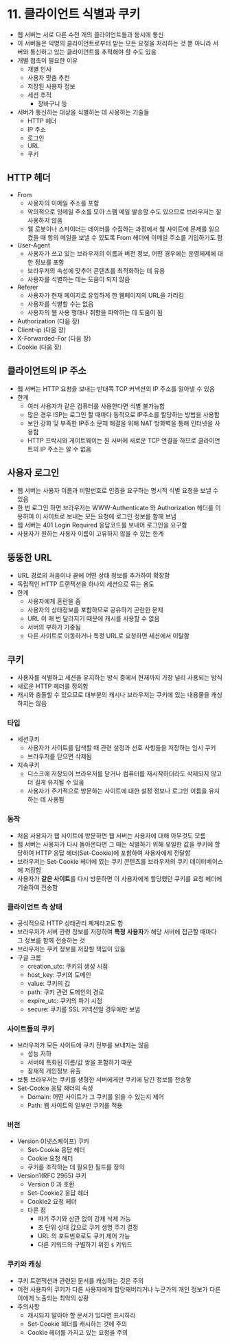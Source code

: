 # 11. 클라이언트 식별과 쿠키

- 웹 서버는 서로 다른 수천 개의 클라이언트들과 동시에 통신
- 이 서버들은 익명의 클라이언트로부터 받는 모든 요청을 처리하는 것 뿐 아니라 서버와 통신하고 있는 클라이언트를 추적해야 할 수도 있음
- 개별 접촉이 필요한 이유
    - 개별 인사
    - 사용자 맞춤 추천
    - 저장된 사용자 정보
    - 세션 추적
        - 장바구니 등
- 서버가 통신하는 대상을 식별하는 데 사용하는 기술들
    - HTTP 헤더
    - IP 주소
    - 로그인
    - URL
    - 쿠키

## HTTP 헤더

- From
    - 사용자의 이메일 주소를 포함
    - 악의적으로 잉메일 주소를 모아 스팸 메일 발송할 수도 있으므로 브라우저는 잘 사용하지 않음
    - 웹 로봇이나 스파이더는 데이터를 수집하는 과정에서 웹 사이트에 문제를 일으켰을 때 항의 메일을 보낼 수 있도록 From 헤더에 이메일 주소를 기입하기도 함
- User-Agent
    - 사용자가 쓰고 있는 브라우저의 이름과 버전 정보, 어떤 경우에는 운영체제에 대한 정보를 포함
    - 브라우저의 속성에 맞추어 콘텐츠를 최적화하는 데 유용
    - 사용자를 식별하는 데는 도움이 되지 않음
- Referer
    - 사용자가 현재 페이지로 유입하게 한 웹페이지의 URL을 가리킴
    - 사용자를 식별할 수는 없음
    - 사용자의 웹 사용 행태나 취향을 파악하는 데 도움이 됨
- Authorization (다음 장)
- Client-ip (다음 장)
- X-Forwarded-For (다음 장)
- Cookie (다음 장)

## 클라이언트의 IP 주소

- 웹 서버는 HTTP 요청을 보내는 반대쪽 TCP 커넥션의 IP 주소를 알아낼 수 있음
- 한계
    - 여러 사용자가 같은 컴퓨터를 사용한다면 식별 불가능함
    - 많은 경우 ISP는 로그인 할 때마다 동적으로 IP주소를 할당하는 방법을 사용함
    - 보안 강화 및 부족한 IP주소 문제 해결을 위해 NAT 방화벽을 통해 인터넷을 사용함
    - HTTP 프락시와 게이트웨이는 원 서버에 새로운 TCP 연결을 하므로 클라이언트의 IP 주소는 알 수 없음

## 사용자 로그인

- 웹 서버는 사용자 이름과 비밀번호로 인증을 요구하는 명시적 식별 요청을 보낼 수 있음
- 한 번 로그인 하면 브라우저는 WWW-Authenticate 와 Authorization 헤더를 이용하여 이 사이트로 보내는 모든 요청에 로그인 정보를 함께 보냄
- 웹 서버는 401 Login Required 응답코드를 보내어 로그인을 요구함
- 사용자가 원하는 사용자 이름이 고유하지 않을 수 있는 한계

## 뚱뚱한 URL

- URL 경로의 처음이나 끝에 어떤 상태 정보를 추가하여 확장함
- 독립적인 HTTP 트랜잭션을 하나의 세션으로 묶는 용도
- 한계
    - 사용자에게 혼란을 줌
    - 사용자의 상태정보를 포함하므로 공유하기 곤란한 문제
    - URL 이 매 번 달라지기 때문에 캐시를 사용할 수 없음
    - 서버의 부하가 가중됨
    - 다른 사이트로 이동하거나 특정 URL로 요청하면 세션에서 이탈함

## 쿠키

- 사용자를 식별하고 세션을 유지하는 방식 중에서 현재까지 가장 널리 사용되는 방식
- 새로운 HTTP 헤더를 정의함
- 캐시와 충돌할 수 있으므로 대부분의 캐시나 브라우저는 쿠키에 있는 내용물을 캐싱하지는 않음

### 타입

- 세션쿠키
    - 사용자가 사이트를 탐색할 때 관련 설정과 선호 사항들을 저장하는 임시 쿠키
    - 브라우저를 닫으면 삭제됨
- 지속쿠키
    - 디스크에 저장되어 브라우저를 닫거나 컴퓨터를 재시작하더라도 삭제되지 않고 더 길게 유지될 수 있음
    - 사용자가 주기적으로 방문하는 사이트에 대한 설정 정보나 로그인 이름을 유지하는 데 사용됨

### 동작

- 처음 사용자가 웹 사이트에 방문하면 웹 서버는 사용자에 대해 아무것도 모름
- 웹 서버는 사용자가 다시 돌아온다면 그 때는 식별하기 위해 유일한 값을 쿠키에 할당하여 HTTP 응답 헤더(Set-Cookie)에 포함하여 사용자에게 전달함
- 브라우저는 Set-Cookie 헤더에 있는 쿠키 콘텐츠를 브라우저의 쿠키 데이터베이스에 저장함
- 사용자가 **같은 사이트**를 다시 방문하면 이 사용자에게 할당했던 쿠키를 요청 헤더에 기술하여 전송함

### 클라이언트 측 상태

- 공식적으로 HTTP 상태관리 체계라고도 함
- 브라우저가 서버 관련 정보를 저장하여 **특정** **사용자**가 해당 서버에 접근할 때마다 그 정보를 함께 전송하는 것
- 브라우저는 쿠키 정보를 저장할 책임이 있음
- 구글 크롬
    - creation_utc: 쿠키의 생성 시점
    - host_key: 쿠키의 도메인
    - value: 쿠키의 값
    - path: 쿠키 관련 도메인의 경로
    - expire_utc: 쿠키의 파기 시점
    - secure: 쿠키를 SSL 커넥션일 경우에만 보냄

### 사이트들의 쿠키

- 브라우저가 모든 사이트에 쿠키 전부를 보내지는 않음
    - 성능 저하
    - 서버에 특화된 이름/값 쌍을 포함하기 때문
    - 잠재적 개인정보 유출
- 보통 브라우저는 쿠키를 생헝한 서버에게만 쿠키에 담긴 정보를 전송함
- Set-Cookie 응답 헤더의 속성
    - Domain: 어떤 사이트가 그 쿠키를 읽을 수 있는지 제어
    - Path: 웹 사이트의 일부만 쿠키를 적용

### 버전

- Version 0(넷스케이프) 쿠키
    - Set-Cookie 응답 헤더
    - Cookie 요청 헤더
    - 쿠키를 조작하는 데 필요한 필드를 정의
- Version1(RFC 2965) 쿠키
    - Version 0 과 호환
    - Set-Cookie2 응답 헤더
    - Cookie2 요청 헤더
    - 다른 점
        - 파기 주기와 상관 없이 강제 삭제 가능
        - 초 단위 상대 값으로 쿠키 생명 주기 결정
        - URL 의 포트번호로도 쿠키 제어 가능
        - 다른 키워드와 구별하기 위한 `$` 키워드

### 쿠키와 캐싱

- 쿠키 트랜잭션과 관련된 문서를 캐싱하는 것은 주의
- 이전 사용자의 쿠키가 다른 사용자에게 할당돼버리거나 누군가의 개인 정보가 다른 이에게 노출되는 최악의 상황
- 주의사항
    - 캐시되지 말아야 할 문서가 있다면 표시하라
    - Set-Cookie 헤더를 캐시하는 것에 주의
    - Cookie 헤더를 가지고 있는 요청을 주의
